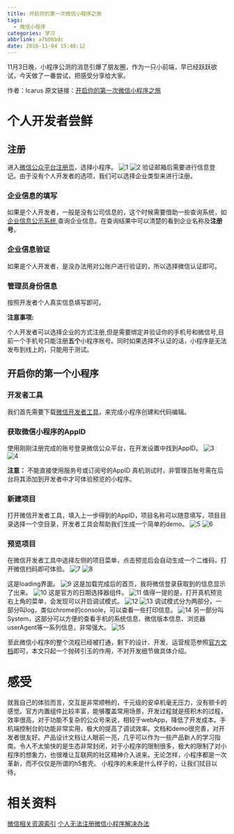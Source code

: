 ```yaml
---
title: 开启你的第一次微信小程序之旅
tags:
  - 微信小程序
categories: 学习
abbrlink: a7b0bbdc
date: 2016-11-04 15:48:12
---
```

11月3日晚，小程序公测的消息引爆了朋友圈，作为一只小前端，早已经跃跃欲试，今天做了一番尝试，把感受分享给大家。
<!-- more -->
作者：Icarus
原文链接：[开启你的第一次微信小程序之旅](https://xdlrt.github.io/2016/11/04/2016-11-04)

# 个人开发者尝鲜

## 注册
进入[微信公众平台注册页](https://mp.weixin.qq.com/cgi-bin/registermidpage?action=index&lang=zh_CN)，选择小程序。
![1](/images/2016-11-04/1.png)
![2](/images/2016-11-04/2.png)
验证邮箱后需要进行信息登记。由于没有个人开发者的选项，我们可以选择企业类型来进行注册。

### 企业信息的填写

如果是个人开发者，一般是没有公司信息的，这个时候需要借助一些查询系统，如[企业信息公示系统](https://gsxt.saic.gov.cn/),查询企业信息。在查询结果中可以清楚的看到企业名称及**注册号**。

### 企业信息验证
如果是个人开发者，是没办法用对公账户进行验证的，所以选择微信认证即可。

### 管理员身份信息
按照开发者个人真实信息填写即可。

**注意事项:**

个人开发者可以选择企业的方式注册,但是需要绑定并验证你的手机号和微信号,目前一个手机号只能注册**五个**小程序账号。同时如果选择不认证的话，小程序是无法发布到线上的，只能用于测试。

## 开启你的第一个小程序

### 开发者工具

我们首先需要下载[微信开发者工具](https://mp.weixin.qq.com/debug/wxadoc/dev/devtools/download.html?t=20161102)，来完成小程序创建和代码编辑。

### 获取微信小程序的AppID

使用刚刚注册完成的账号登录微信公众平台，在开发设置中找到AppID。
![3](/images/2016-11-04/3.png)
![4](/images/2016-11-04/4.png)

**注意：**
不能直接使用服务号或订阅号的AppID
真机测试时，非管理员账号需在后台将其添加到开发者中才可体验预览的小程序。

### 新建项目

打开微信开发者工具，填入上一步得到的AppID，项目名称可以随意填写，项目目录选择一个空目录，开发者工具会帮助我们生成一个简单的demo。
![5](/images/2016-11-04/5.png)
![6](/images/2016-11-04/6.png)

### 预览项目

在微信开发者工具中选择左侧的项目菜单，点击预览后会自动生成一个二维码，打开微信扫码即可体验。
![7](/images/2016-11-04/7.png)
![8](/images/2016-11-04/8.png)

这是loading界面。
![9](/images/2016-11-04/9.png)
这是加载完成后的首页，我将微信登录获取到的信息显示了出来。
![10](/images/2016-11-04/10.png)
这是官方的日期选择器组件。
![11](/images/2016-11-04/11.png)
值得一提的是，打开真机预览右上角的菜单，会发现可以开启调试模式。
![12](/images/2016-11-04/12.png)
![13](/images/2016-11-04/13.png)
调试模式分为两部分，一部分叫log，类似chrome的console，可以查看一些打印信息。
![14](/images/2016-11-04/14.png)
另一部分叫System，这部分可以方便的查看手机的系统信息、微信版本信息、浏览器userAgent等一系列信息，非常强大。
![15](/images/2016-11-04/15.jpg)

至此微信小程序的整个流程已经被打通，剩下的设计、开发、运营规范参照[官方文档](https://mp.weixin.qq.com/debug/wxadoc/introduction/index.html?t=20161102)即可，本文只起一个抛砖引玉的作用，不对开发细节做具体介绍。

# 感受

就我自己的体验而言，交互是非常顺畅的，千元级的安卓机毫无压力，没有顿卡的感觉。官方内置组件比较丰富，能够覆盖常用场景，开发过程就是搭积木的过程，效率很高，对于功能不复杂的公众号来说，相较于webApp，降低了开发成本。手机端控制台的功能非常实用，极大的提高了调试效率。文档和demo很完善，对开发者很友好。产品设计文档让人眼前一亮，几乎可以作为一些产品新人的学习指南。令人不太愉快的是生态非常封闭，对于小程序的限制很多，极大的限制了对小程序的想象力，也很难让互联网的社区精神介入进来。无论怎样，小程序都是一次革新，而不仅仅是所谓的h5套壳。
小程序的未来是什么样子的，让我们拭目以待。

# 相关资料

[微信相关资源索引](https://github.com/weixin/WeIndex)
[个人无法注册微信小程序解决办法](https://weappdev.com/t/topic/242)
